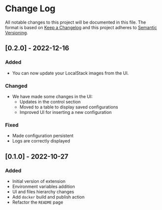 # Change Log

All notable changes to this project will be documented in this file. The format is based on [Keep a Changelog](http://keepachangelog.com/) and this project adheres to [Semantic Versioning](http://semver.org/).

## [0.2.0] - 2022-12-16

### Added

- You can now update your LocalStack images from the UI.

### Changed

- We have made some changes in the UI:
    - Updates in the control section
    - Moved to a table to display saved configurations
    - Improved UI for inserting a new configuration

### Fixed

- Made configuration persistent
- Logs are correctly displayed

## [0.1.0] - 2022-10-27

### Added

- Initial version of extension
- Environment variables addition
- UI and files hierarchy changes
- Add `docker` build and publish action 
- Refactor the `README` page 
